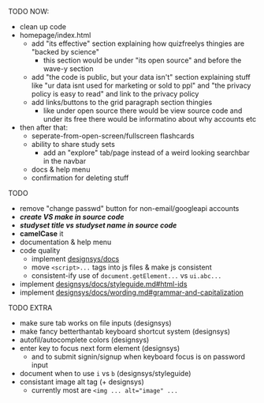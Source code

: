 TODO NOW:
 - clean up code
 - homepage/index.html
   - add "its effective" section explaining how quizfreelys thingies are "backed by science"
      - this section would be under "its open source" and before the wave-y section
   - add "the code is public, but your data isn't" section explaining stuff like "ur data isnt used for marketing or sold to ppl" and "the privacy policy is easy to read" and link to the privacy policy
   - add links/buttons to the grid paragraph section thingies
      - like under open source there would be view source code and under its free there would be informatino about why accounts etc
 - then after that:
   - seperate-from-open-screen/fullscreen flashcards
   - ability to share study sets
      - add an "explore" tab/page instead of a weird looking searchbar in the navbar
   - docs & help menu
   - confirmation for deleting stuff

TODO

- remove "change passwd" button for non-email/googleapi accounts
- **_create VS make in source code_**
- **_studyset title vs studyset name in source code_**
- **camelCase** it
- documentation & help menu
- code quality
  - implement [designsys/docs](https://codeberg.org/ehanahamed/designsys/src/branch/main/docs/)
  - move `<script>...` tags into js files & make js consistent
  - consistent-ify use of `document.getElement...` vs `ui.abc...`
- implement [designsys/docs/styleguide.md#html-ids](https://codeberg.org/ehanahamed/designsys/src/branch/main/docs/styleguide.md#html-ids)
- implement [designsys/docs/wording.md#grammar-and-capitalization](https://codeberg.org/ehanahamed/designsys/src/branch/main/docs/wording.md#grammar-and-capitalization)

TODO EXTRA

- make sure tab works on file inputs (designsys)
- make fancy betterthantab keyboard shortcut system (designsys)
- autofil/autocomplete colors (designsys)
- enter key to focus next form element (designsys)
  - and to submit signin/signup when keyboard focus is on password input
- document when to use `i` vs `b` (designsys/styleguide)
- consistant image alt tag (+ designsys)
  - currently most are `<img ... alt="image" ...`
